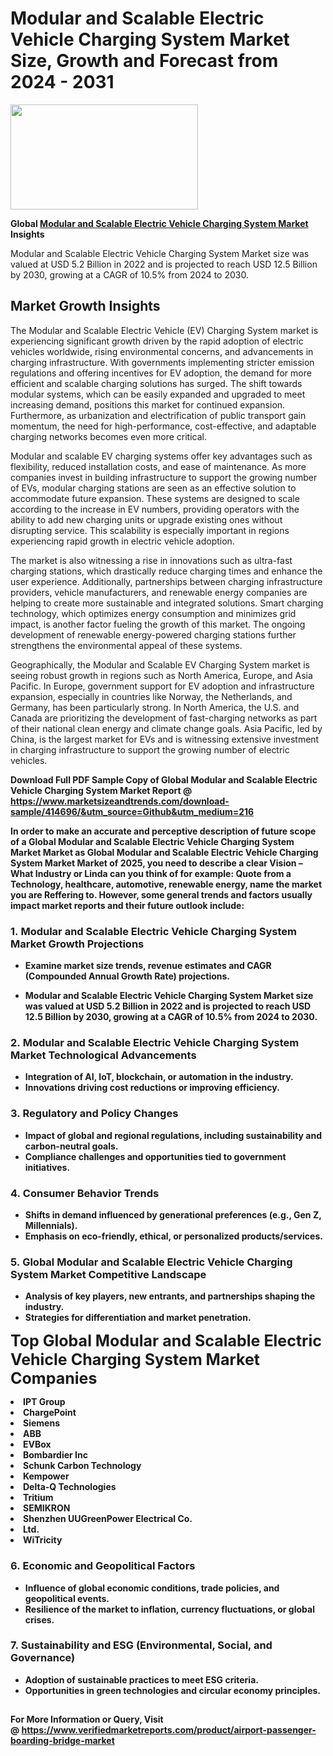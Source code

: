 <H1>Modular and Scalable Electric Vehicle Charging System Market Size, Growth and Forecast from 2024 - 2031</H1><img class="aligncenter size-medium wp-image-584254" src="https://thirdeyenews.in/wp-content/uploads/2024/09/Global-Market-Research-300x168.jpeg" alt="" width="300" height="168" /><p><strong>Global&nbsp;<a href="https://www.marketsizeandtrends.com/download-sample/414696/&amp;utm_source=Github&utm_medium=216">Modular and Scalable Electric Vehicle Charging System Market</a> Insights</strong></p><p>Modular and Scalable Electric Vehicle Charging System Market size was valued at USD 5.2 Billion in 2022 and is projected to reach USD 12.5 Billion by 2030, growing at a CAGR of 10.5% from 2024 to 2030.</p><p><h2>Market Growth Insights</h2> <p>The Modular and Scalable Electric Vehicle (EV) Charging System market is experiencing significant growth driven by the rapid adoption of electric vehicles worldwide, rising environmental concerns, and advancements in charging infrastructure. With governments implementing stricter emission regulations and offering incentives for EV adoption, the demand for more efficient and scalable charging solutions has surged. The shift towards modular systems, which can be easily expanded and upgraded to meet increasing demand, positions this market for continued expansion. Furthermore, as urbanization and electrification of public transport gain momentum, the need for high-performance, cost-effective, and adaptable charging networks becomes even more critical.</p> <p><strong></strong></p> <p>Modular and scalable EV charging systems offer key advantages such as flexibility, reduced installation costs, and ease of maintenance. As more companies invest in building infrastructure to support the growing number of EVs, modular charging stations are seen as an effective solution to accommodate future expansion. These systems are designed to scale according to the increase in EV numbers, providing operators with the ability to add new charging units or upgrade existing ones without disrupting service. This scalability is especially important in regions experiencing rapid growth in electric vehicle adoption.</p> <p>The market is also witnessing a rise in innovations such as ultra-fast charging stations, which drastically reduce charging times and enhance the user experience. Additionally, partnerships between charging infrastructure providers, vehicle manufacturers, and renewable energy companies are helping to create more sustainable and integrated solutions. Smart charging technology, which optimizes energy consumption and minimizes grid impact, is another factor fueling the growth of this market. The ongoing development of renewable energy-powered charging stations further strengthens the environmental appeal of these systems.</p> <p>Geographically, the Modular and Scalable EV Charging System market is seeing robust growth in regions such as North America, Europe, and Asia Pacific. In Europe, government support for EV adoption and infrastructure expansion, especially in countries like Norway, the Netherlands, and Germany, has been particularly strong. In North America, the U.S. and Canada are prioritizing the development of fast-charging networks as part of their national clean energy and climate change goals. Asia Pacific, led by China, is the largest market for EVs and is witnessing extensive investment in charging infrastructure to support the growing number of electric vehicles.</p> <p><strong></p><p><span class=""><strong>Download Full PDF Sample Copy of Global Modular and Scalable Electric Vehicle Charging System Market Report</strong> @ <a href="https://www.marketsizeandtrends.com/download-sample/414696/&amp;utm_source=Github&utm_medium=216" target="_blank">https://www.marketsizeandtrends.com/download-sample/414696/&amp;utm_source=Github&utm_medium=216</a></span></p><p>In order to make an accurate and perceptive description of future scope of a Global&nbsp;Modular and Scalable Electric Vehicle Charging System Market Market as Global&nbsp;Modular and Scalable Electric Vehicle Charging System Market Market of 2025, you need to describe a clear Vision &ndash; What Industry or Linda can you think of for example: Quote from a Technology, healthcare, automotive, renewable energy, name the market you are Reffering to. However, some general trends and factors usually impact market reports and their future outlook include:</p><h3>1.&nbsp;<strong>Modular and Scalable Electric Vehicle Charging System Market Growth Projections</strong></h3><ul><li>Examine market size trends, revenue estimates and CAGR (Compounded Annual Growth Rate) projections.</li><li><p>Modular and Scalable Electric Vehicle Charging System Market size was valued at USD 5.2 Billion in 2022 and is projected to reach USD 12.5 Billion by 2030, growing at a CAGR of 10.5% from 2024 to 2030.</p></li></ul><h3>2.&nbsp;<strong>Modular and Scalable Electric Vehicle Charging System Market Technological Advancements</strong></h3><ul><li>Integration of AI, IoT, blockchain, or automation in the industry.</li><li>Innovations driving cost reductions or improving efficiency.</li></ul><h3>3.&nbsp;<strong>Regulatory and Policy Changes</strong></h3><ul><li>Impact of global and regional regulations, including sustainability and carbon-neutral goals.</li><li>Compliance challenges and opportunities tied to government initiatives.</li></ul><h3>4.&nbsp;<strong>Consumer Behavior Trends</strong></h3><ul><li>Shifts in demand influenced by generational preferences (e.g., Gen Z, Millennials).</li><li>Emphasis on eco-friendly, ethical, or personalized products/services.</li></ul><h3>5.&nbsp;<strong>Global Modular and Scalable Electric Vehicle Charging System Market Competitive Landscape</strong></h3><ul><li>Analysis of key players, new entrants, and partnerships shaping the industry.</li><li>Strategies for differentiation and market penetration.</li></ul><p data-pm-slice="1 1 []"><span style="color: inherit; font-family: inherit; font-size: 25px;">Top Global Modular and Scalable Electric Vehicle Charging System Market Companies</span></p><div class="" data-test-id=""><p><li>IPT Group</li><li> ChargePoint</li><li> Siemens</li><li> ABB</li><li> EVBox</li><li> Bombardier Inc</li><li> Schunk Carbon Technology</li><li> Kempower</li><li> Delta-Q Technologies</li><li> Tritium</li><li> SEMIKRON</li><li> Shenzhen UUGreenPower Electrical Co.</li><li> Ltd.</li><li> WiTricity</li></p></div><h3>6.&nbsp;<strong>Economic and Geopolitical Factors</strong></h3><ul><li>Influence of global economic conditions, trade policies, and geopolitical events.</li><li>Resilience of the market to inflation, currency fluctuations, or global crises.</li></ul><h3>7.&nbsp;<strong>Sustainability and ESG (Environmental, Social, and Governance)</strong></h3><ul><li>Adoption of sustainable practices to meet ESG criteria.</li><li>Opportunities in green technologies and circular economy principles.</li></ul><h2><strong style="font-size: 14px;">For More Information or Query, Visit @&nbsp;</strong><a style="background-color: #ffffff; font-size: 14px;" href="https://www.marketsizeandtrends.com/report/modular-and-scalable-electric-vehicle-charging-system-market/" target="_blank">https://www.verifiedmarketreports.com/product/airport-passenger-boarding-bridge-market</a></h2>
